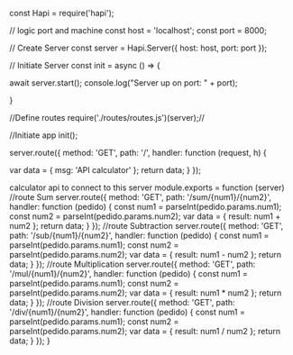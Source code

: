 const Hapi = require('hapi');

// logic port and machine
const host = 'localhost';
const port = 8000;

// Create Server
const server = Hapi.Server({
    host: host,
    port: port
});

// Initiate Server
const init = async () => {

   await server.start();
   console.log("Server up on port: " + port);

}

//Define routes
require('./routes/routes.js')(server);//

//Initiate app
init();

server.route({
    method: 'GET',
    path: '/',
    handler: function (request, h) {

  var data = {
            msg: 'API calculator'
        };
        return data;
    }
});




calculator api to connect to this server
module.exports = function (server) 
    //route Sum
    server.route({
        method: 'GET',
        path: '/sum/{num1}/{num2}',
        handler: function (pedido) {
            const num1 = parseInt(pedido.params.num1);
            const num2 = parseInt(pedido.params.num2);
            var data = {
                result: num1 + num2
            };
            return data;
        }
    });
    //route Subtraction
    server.route({
        method: 'GET',
        path: '/sub/{num1}/{num2}',
        handler: function (pedido) {
            const num1 = parseInt(pedido.params.num1);
            const num2 = parseInt(pedido.params.num2);
            var data = {
                result: num1 - num2
            };
            return data;
        }
    });
    //route Multiplication
    server.route({
        method: 'GET',
        path: '/mul/{num1}/{num2}',
        handler: function (pedido) {
            const num1 = parseInt(pedido.params.num1);
            const num2 = parseInt(pedido.params.num2);
            var data = {
                result: num1 * num2
            };
            return data;
        }
    });
    //route Division
    server.route({
        method: 'GET',
        path: '/div/{num1}/{num2}',
        handler: function (pedido) {
            const num1 = parseInt(pedido.params.num1);
            const num2 = parseInt(pedido.params.num2);
            var data = {
                result: num1 / num2
            };
            return data;
        }
    });
}
